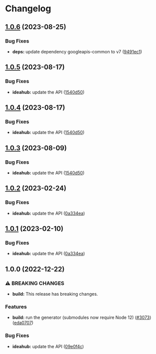 # Changelog

## [1.0.6](https://github.com/googleapis/google-api-nodejs-client/compare/ideahub-v1.0.5...ideahub-v1.0.6) (2023-08-25)


### Bug Fixes

* **deps:** update dependency googleapis-common to v7 ([9491ec1](https://github.com/googleapis/google-api-nodejs-client/commit/9491ec1cdc3c413e7d73edcfcd59cf5c28a7c855))

## [1.0.5](https://github.com/googleapis/google-api-nodejs-client/compare/ideahub-v1.0.4...ideahub-v1.0.5) (2023-08-17)


### Bug Fixes

* **ideahub:** update the API ([1540d50](https://github.com/googleapis/google-api-nodejs-client/commit/1540d50df9a1b80c8a78dd89bae9922bac3fc122))

## [1.0.4](https://github.com/googleapis/google-api-nodejs-client/compare/ideahub-v1.0.3...ideahub-v1.0.4) (2023-08-17)


### Bug Fixes

* **ideahub:** update the API ([1540d50](https://github.com/googleapis/google-api-nodejs-client/commit/1540d50df9a1b80c8a78dd89bae9922bac3fc122))

## [1.0.3](https://github.com/googleapis/google-api-nodejs-client/compare/ideahub-v1.0.2...ideahub-v1.0.3) (2023-08-09)


### Bug Fixes

* **ideahub:** update the API ([1540d50](https://github.com/googleapis/google-api-nodejs-client/commit/1540d50df9a1b80c8a78dd89bae9922bac3fc122))

## [1.0.2](https://github.com/googleapis/google-api-nodejs-client/compare/ideahub-v1.0.1...ideahub-v1.0.2) (2023-02-24)


### Bug Fixes

* **ideahub:** update the API ([0a334ea](https://github.com/googleapis/google-api-nodejs-client/commit/0a334ea6717ab691eeda6a697cefeea079d9a2f3))

## [1.0.1](https://github.com/googleapis/google-api-nodejs-client/compare/ideahub-v1.0.0...ideahub-v1.0.1) (2023-02-10)


### Bug Fixes

* **ideahub:** update the API ([0a334ea](https://github.com/googleapis/google-api-nodejs-client/commit/0a334ea6717ab691eeda6a697cefeea079d9a2f3))

## 1.0.0 (2022-12-22)


### ⚠ BREAKING CHANGES

* **build:** This release has breaking changes.

### Features

* **build:** run the generator (submodules now require Node 12) ([#3073](https://github.com/googleapis/google-api-nodejs-client/issues/3073)) ([eda0707](https://github.com/googleapis/google-api-nodejs-client/commit/eda07079dadab46a80b6f9ede618f4f43030169e))


### Bug Fixes

* **ideahub:** update the API ([09e0f4c](https://github.com/googleapis/google-api-nodejs-client/commit/09e0f4ce3800fe65b283f28635115d725cc05851))
